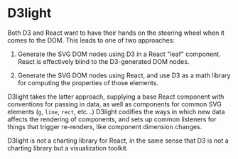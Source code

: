 # D3light

Both D3 and React want to have their hands on the steering wheel when it comes to the DOM. This leads to one of two approaches:

1. Generate the SVG DOM nodes using D3 in a React "leaf" component. React is effectively blind to the D3-generated DOM nodes.

2. Generate the SVG DOM nodes using React, and use D3 as a math library for computing the properties of those elements.

D3light takes the latter approach, supplying a base React component with conventions for passing in data, as well as components for common SVG elements (`g`, `line`, `rect`, etc…)  D3light codifies the ways in which new data affects the rendering of components, and sets up common listeners for things that trigger re-renders, like component dimension changes.

D3light is _not_ a charting library for React, in the same sense that D3 is not a charting library but a visualization toolkit.
